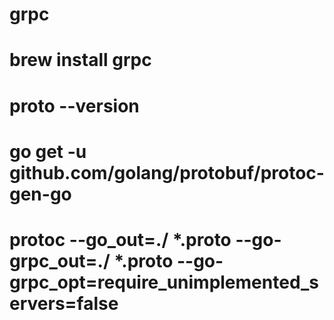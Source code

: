 # grpc
# brew install grpc
# proto --version
# go get -u github.com/golang/protobuf/protoc-gen-go
# protoc --go_out=./ *.proto --go-grpc_out=./ *.proto --go-grpc_opt=require_unimplemented_servers=false